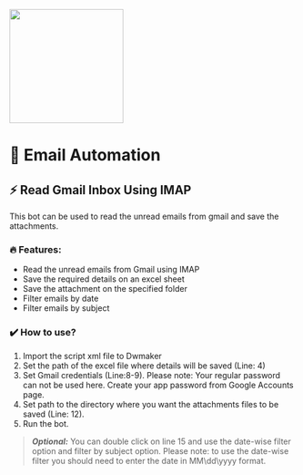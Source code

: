 [<img src="https://www.intelgic.com/static/img/intelgic.png" width="200">](https://www.intelgic.com/ "Powered By Intelgic")
# 📧 Email Automation

## ⚡ Read Gmail Inbox Using IMAP
This bot can be used to read the unread emails from gmail and save the attachments.

### 🔥 Features:
- Read the unread emails from Gmail using IMAP
- Save the required details on an excel sheet
- Save the attachment on the specified folder
- Filter emails by date
- Filter emails by subject

### :heavy_check_mark: How to use?
1. Import the script xml file to Dwmaker
2. Set the path of the excel file where details will be saved (Line: 4)
3. Set Gmail credentials (Line:8-9). Please note: Your regular password can not be used here. Create your app password from Google Accounts page.
4. Set path to the directory where you want the attachments files to be saved (Line: 12).
5. Run the bot.

> ***Optional:*** You can double click on line 15 and use the date-wise filter option and filter by subject option. Please note: to use the date-wise filter you should need to enter the date in MM\dd\yyyy format.


